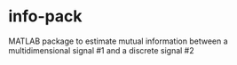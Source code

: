 info-pack
=========

MATLAB package to estimate mutual information between a multidimensional signal #1 and a discrete signal #2
